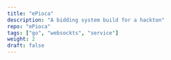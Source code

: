 ```yaml
---
title: "ePioca"
description: "A bidding system build for a hackton"
repo: "ePioca"
tags: ["go", "websockts", "service"]
weight: 2
draft: false
---
```


